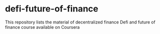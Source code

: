 # defi-future-of-finance
This repository lists the material of decentralized finance Defi and future of finance course available on Coursera 

